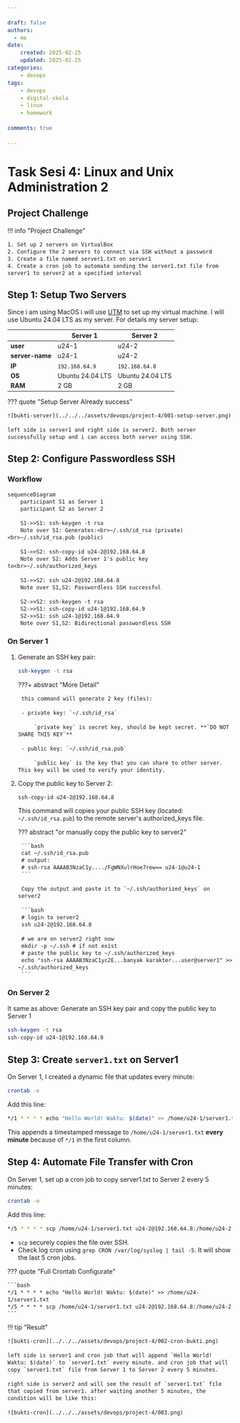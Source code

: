 ```yaml
---

draft: false
authors:
  - me
date: 
    created: 2025-02-25
    updated: 2025-02-25
categories:
    - devops
tags:
    - devops
    - digital-skola
    - linux
    - homework

comments: true

---
```


# Task Sesi 4: Linux and Unix Administration 2


## Project Challenge

!!! info "Project Challenge"

    1. Set up 2 servers on VirtualBox
    2. Configure the 2 servers to connect via SSH without a password
    3. Create a file named server1.txt on server1
    4. Create a cron job to automate sending the server1.txt file from server1 to server2 at a specified interval

<!-- more -->

## Step 1: Setup Two Servers

Since i am using MacOS i will use [UTM](https://mac.getutm.app/) to set up my virtual machine. I will use Ubuntu 24.04 LTS as my server. For details my server setup:

|                 | Server 1         | Server 2         |
|-----------------|------------------|------------------|
| **user**        | u24-1            | u24-2            |
| **server-name** | u24-1            | u24-2            |
| **IP**          | `192.168.64.9`   | `192.168.64.8`   |
| **OS**          | Ubuntu 24.04 LTS | Ubuntu 24.04 LTS |
| **RAM**         | 2 GB             | 2 GB             |

??? quote "Setup Server Already success"
    
    ![bukti-server](../../../assets/devops/project-4/001-setup-server.png)

    left side is server1 and right side is server2. Both server successfully setup and i can access both server using SSH.

## Step 2: Configure Passwordless SSH

### Workflow

```mermaid
sequenceDiagram
    participant S1 as Server 1
    participant S2 as Server 2
    
    S1->>S1: ssh-keygen -t rsa
    Note over S1: Generates:<br>~/.ssh/id_rsa (private)<br>~/.ssh/id_rsa.pub (public)
    
    S1->>S2: ssh-copy-id u24-2@192.168.64.8
    Note over S2: Adds Server 1's public key to<br>~/.ssh/authorized_keys
    
    S1->>S2: ssh u24-2@192.168.64.8
    Note over S1,S2: Passwordless SSH successful
    
    S2->>S2: ssh-keygen -t rsa
    S2->>S1: ssh-copy-id u24-1@192.168.64.9
    S2->>S1: ssh u24-1@192.168.64.9
    Note over S1,S2: Bidirectional passwordless SSH
```

### On Server 1

1. Generate an SSH key pair:

    ```bash
    ssh-keygen -t rsa
    ```

    ???+ abstract "More Detail"
        
        this command will generate 2 key (files):
        
        - private key: `~/.ssh/id_rsa`
            
            `private key` is secret key, should be kept secret. **`DO NOT SHARE THIS KEY`**

        - public key: `~/.ssh/id_rsa.pub`

            `public key` is the key that you can share to other server. This key will be used to verify your identity.

2. Copy the public key to Server 2:

    ```bash
    ssh-copy-id u24-2@192.168.64.8
    ```

    This command will copies your public SSH key (located: `~/.ssh/id_rsa.pub`) to the remote server's authorized_keys file.

    ??? abstract "or manually copy the public key to server2"
        

        ```bash
        cat ~/.ssh/id_rsa.pub
        # output:
        # ssh-rsa AAAAB3NzaC1y..../FgWNXulrHoe7rew== u24-1@u24-1
        ```

        Copy the output and paste it to `~/.ssh/authorized_keys` on server2

        ```bash
        # login to server2
        ssh u24-2@192.168.64.8

        # we are on server2 right now
        mkdir -p ~/.ssh # if not exist
        # paste the public key to ~/.ssh/authorized_keys
        echo "ssh-rsa AAAAB3NzaC1yc2E...banyak karakter...user@server1" >> ~/.ssh/authorized_keys
        ```


### On Server 2


It same as above: Generate an SSH key pair and copy the public key to Server 1

```bash
ssh-keygen -t rsa
ssh-copy-id u24-1@192.168.64.9
```

## Step 3: Create `server1.txt` on Server1

On Server 1, I created a dynamic file that updates every minute:

```bash
crontab -e
```
Add this line:

```bash
*/1 * * * * echo "Hello World! Waktu: $(date)" >> /home/u24-1/server1.txt
```

This appends a timestamped message to `/home/u24-1/server1.txt` **every minute** because of `*/1` in the first column.

## Step 4: Automate File Transfer with Cron

On Server 1, set up a cron job to copy server1.txt to Server 2 every 5 minutes:

```bash
crontab -e
```

Add this line:

```bash
*/5 * * * * scp /home/u24-1/server1.txt u24-2@192.168.64.8:/home/u24-2
```

- `scp` securely copies the file over SSH.
- Check log cron using `grep CRON /var/log/syslog | tail -5`. It will show the last 5 cron jobs.


??? quote "Full Crontab Configurate"

    ```bash
    */1 * * * * echo "Hello World! Waktu: $(date)" >> /home/u24-1/server1.txt
    */5 * * * * scp /home/u24-1/server1.txt u24-2@192.168.64.8:/home/u24-2
    ```

!!! tip "Result"

    ![bukti-cron](../../../assets/devops/project-4/002-cron-bukti.png)

    left side is server1 and cron job that will append `Hello World! Waktu: $(date)` to `server1.txt` every minute. and cron job that will copy `server1.txt` file from Server 1 to Server 2 every 5 minutes.

    right side is server2 and will see the result of `server1.txt` file that copied from server1. after waiting another 5 minutes, the condition will be like this:

    ![bukti-cron](../../../assets/devops/project-4/003.png)